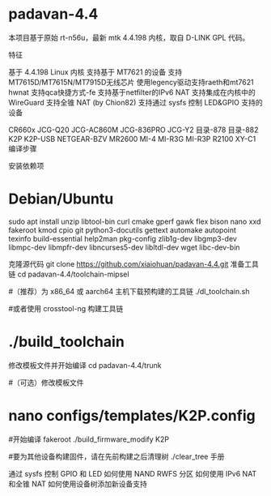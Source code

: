 # padavan-4.4 #
本项目基于原始 rt-n56u，最新 mtk 4.4.198 内核，取自 D-LINK GPL 代码。

特征

基于 4.4.198 Linux 内核
支持基于 MT7621 的设备
支持MT7615D/MT7615N/MT7915D无线芯片
使用legency驱动支持raeth和mt7621 hwnat
支持qca快捷方式-fe
支持基于netfilter的IPv6 NAT
支持集成在内核中的 WireGuard
支持全锥 NAT (by Chion82)
支持通过 sysfs 控制 LED&GPIO
支持的设备

CR660x
JCG-Q20
JCG-AC860M
JCG-836PRO
JCG-Y2
目录-878
目录-882
K2P
K2P-USB
NETGEAR-BZV
MR2600
MI-4
MI-R3G
MI-R3P
R2100
XY-C1
编译步骤

安装依赖项
# Debian/Ubuntu
sudo apt install unzip libtool-bin curl cmake gperf gawk flex bison nano xxd \
    fakeroot kmod cpio git python3-docutils gettext automake autopoint \
    texinfo build-essential help2man pkg-config zlib1g-dev libgmp3-dev \
    libmpc-dev libmpfr-dev libncurses5-dev libltdl-dev wget libc-dev-bin


克隆源代码
git clone https://github.com/xiaiohuan/padavan-4.4.git
准备工具链
cd padavan-4.4/toolchain-mipsel

#（推荐）为 x86_64 或 aarch64 主机下载预构建的工具链
./dl_toolchain.sh

#或者使用 crosstool-ng 构建工具链
# ./build_toolchain
修改模板文件并开始编译
cd padavan-4.4/trunk

#（可选）修改模板文件
# nano configs/templates/K2P.config

#开始编译
fakeroot ./build_firmware_modify K2P

#要为其他设备构建固件，请在先前构建之后清理树
./clear_tree
手册

通过 sysfs 控制 GPIO 和 LED
如何使用 NAND RWFS 分区
如何使用 IPv6 NAT 和全锥 NAT
如何使用设备树添加新设备支持
